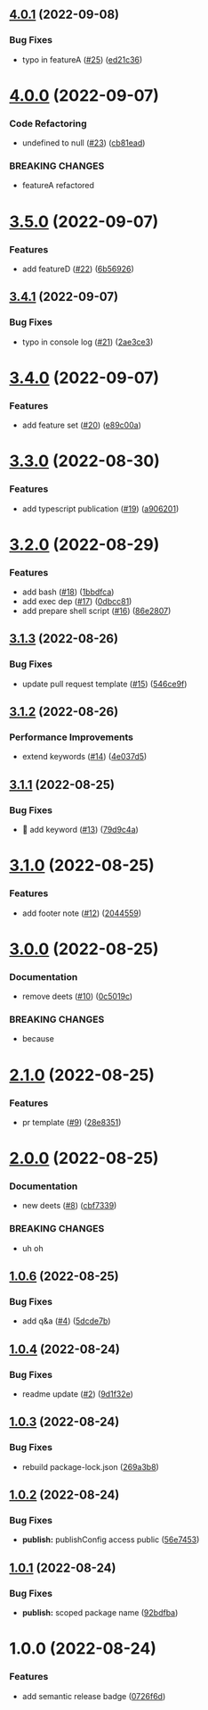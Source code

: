 ## [4.0.1](https://github.com/hoganb/semantic-release/compare/v4.0.0...v4.0.1) (2022-09-08)


### Bug Fixes

* typo in featureA ([#25](https://github.com/hoganb/semantic-release/issues/25)) ([ed21c36](https://github.com/hoganb/semantic-release/commit/ed21c36b13fea21ec5b53f47a0c5aad90ffebb1d))

# [4.0.0](https://github.com/hoganb/semantic-release/compare/v3.5.0...v4.0.0) (2022-09-07)


### Code Refactoring

* undefined to null ([#23](https://github.com/hoganb/semantic-release/issues/23)) ([cb81ead](https://github.com/hoganb/semantic-release/commit/cb81ead3e8919b4f9f746082f14f470fbd70414c))


### BREAKING CHANGES

* featureA refactored

# [3.5.0](https://github.com/hoganb/semantic-release/compare/v3.4.1...v3.5.0) (2022-09-07)


### Features

* add featureD ([#22](https://github.com/hoganb/semantic-release/issues/22)) ([6b56926](https://github.com/hoganb/semantic-release/commit/6b56926027713012638a9d08378395b0dac6b3b3))

## [3.4.1](https://github.com/hoganb/semantic-release/compare/v3.4.0...v3.4.1) (2022-09-07)


### Bug Fixes

* typo in console log ([#21](https://github.com/hoganb/semantic-release/issues/21)) ([2ae3ce3](https://github.com/hoganb/semantic-release/commit/2ae3ce3e3f425d1dec065649bd3f6a88b9554469))

# [3.4.0](https://github.com/hoganb/semantic-release/compare/v3.3.0...v3.4.0) (2022-09-07)


### Features

* add feature set ([#20](https://github.com/hoganb/semantic-release/issues/20)) ([e89c00a](https://github.com/hoganb/semantic-release/commit/e89c00a6044ec8b4476e8cf2313eb62428a0f4ca))

# [3.3.0](https://github.com/hoganb/semantic-release/compare/v3.2.0...v3.3.0) (2022-08-30)


### Features

* add typescript publication ([#19](https://github.com/hoganb/semantic-release/issues/19)) ([a906201](https://github.com/hoganb/semantic-release/commit/a9062010c168b9d735360e031b61dae101bfd637))

# [3.2.0](https://github.com/hoganb/semantic-release/compare/v3.1.3...v3.2.0) (2022-08-29)


### Features

* add bash ([#18](https://github.com/hoganb/semantic-release/issues/18)) ([1bbdfca](https://github.com/hoganb/semantic-release/commit/1bbdfca9cd0055eb414e66eb7de0a4d6577c2b10))
* add exec dep ([#17](https://github.com/hoganb/semantic-release/issues/17)) ([0dbcc81](https://github.com/hoganb/semantic-release/commit/0dbcc81ca778e808ec8dcc2dc5205846637612e5))
* add prepare shell script ([#16](https://github.com/hoganb/semantic-release/issues/16)) ([86e2807](https://github.com/hoganb/semantic-release/commit/86e2807385d6b8193fce8e47bc52433041794726))

## [3.1.3](https://github.com/hoganb/semantic-release/compare/v3.1.2...v3.1.3) (2022-08-26)


### Bug Fixes

* update pull request template ([#15](https://github.com/hoganb/semantic-release/issues/15)) ([546ce9f](https://github.com/hoganb/semantic-release/commit/546ce9f07e2fe1e571daebc6d6f15cf72caa073f))

## [3.1.2](https://github.com/hoganb/semantic-release/compare/v3.1.1...v3.1.2) (2022-08-26)


### Performance Improvements

* extend keywords ([#14](https://github.com/hoganb/semantic-release/issues/14)) ([4e037d5](https://github.com/hoganb/semantic-release/commit/4e037d59bea6fcca1ad1ded8045f4dc9aee45711))

## [3.1.1](https://github.com/hoganb/semantic-release/compare/v3.1.0...v3.1.1) (2022-08-25)


### Bug Fixes

* :memo: add keyword ([#13](https://github.com/hoganb/semantic-release/issues/13)) ([79d9c4a](https://github.com/hoganb/semantic-release/commit/79d9c4a83db4b62e7447d831b48243cfd97454d6))

# [3.1.0](https://github.com/hoganb/semantic-release/compare/v3.0.0...v3.1.0) (2022-08-25)


### Features

* add footer note ([#12](https://github.com/hoganb/semantic-release/issues/12)) ([2044559](https://github.com/hoganb/semantic-release/commit/2044559e1190fd3a68a9736124eae8f7d422e37e))

# [3.0.0](https://github.com/hoganb/semantic-release/compare/v2.1.0...v3.0.0) (2022-08-25)


### Documentation

* remove deets ([#10](https://github.com/hoganb/semantic-release/issues/10)) ([0c5019c](https://github.com/hoganb/semantic-release/commit/0c5019c233a53a3ff13bf1bb288affc39a07e60c))


### BREAKING CHANGES

* because

# [2.1.0](https://github.com/hoganb/semantic-release/compare/v2.0.0...v2.1.0) (2022-08-25)


### Features

* pr template ([#9](https://github.com/hoganb/semantic-release/issues/9)) ([28e8351](https://github.com/hoganb/semantic-release/commit/28e835154c90370df2191bdabdaed52f5422a71d))

# [2.0.0](https://github.com/hoganb/semantic-release/compare/v1.0.6...v2.0.0) (2022-08-25)


### Documentation

* new deets ([#8](https://github.com/hoganb/semantic-release/issues/8)) ([cbf7339](https://github.com/hoganb/semantic-release/commit/cbf7339d1de7f7ec163f8d913aa014c2c581d867))


### BREAKING CHANGES

* uh oh

## [1.0.6](https://github.com/hoganb/semantic-release/compare/v1.0.5...v1.0.6) (2022-08-25)


### Bug Fixes

* add q&a ([#4](https://github.com/hoganb/semantic-release/issues/4)) ([5dcde7b](https://github.com/hoganb/semantic-release/commit/5dcde7bc69a2424b2c4d2f1c1adcc71b25b8db0c))

## [1.0.4](https://github.com/hoganb/semantic-release/compare/v1.0.3...v1.0.4) (2022-08-24)


### Bug Fixes

* readme update ([#2](https://github.com/hoganb/semantic-release/issues/2)) ([9d1f32e](https://github.com/hoganb/semantic-release/commit/9d1f32e939977eea2702e401aa1c50fe8ddeade3))

## [1.0.3](https://github.com/hoganb/semantic-release/compare/v1.0.2...v1.0.3) (2022-08-24)


### Bug Fixes

* rebuild package-lock.json ([269a3b8](https://github.com/hoganb/semantic-release/commit/269a3b80beb618808edfa0dccf8399a010b73383))

## [1.0.2](https://github.com/hoganb/semantic-release/compare/v1.0.1...v1.0.2) (2022-08-24)


### Bug Fixes

* **publish:** publishConfig access public ([56e7453](https://github.com/hoganb/semantic-release/commit/56e7453134a8bcc045312c65d3a8dd19118364b7))

## [1.0.1](https://github.com/hoganb/semantic-release/compare/v1.0.0...v1.0.1) (2022-08-24)


### Bug Fixes

* **publish:** scoped package name ([92bdfba](https://github.com/hoganb/semantic-release/commit/92bdfbafc06ca9d0700638a2421056580410f778))

# 1.0.0 (2022-08-24)


### Features

* add semantic release badge ([0726f6d](https://github.com/hoganb/semantic-release/commit/0726f6d54e29e9d0d2f4bc2b86b9f54f250af81b))
